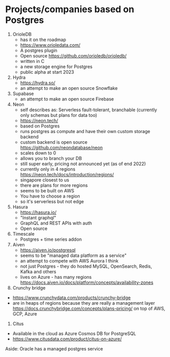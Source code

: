 # Projects/companies based on Postgres

1. OrioleDB
	* has it on the roadmap
	* https://www.orioledata.com/
	* A postgres plugin
	* Open source https://github.com/orioledb/orioledb/
	* written in C
	* a new storage engine for Postgres
	* public alpha at start 2023
1. Hydra
   * https://hydra.so/
   * an attempt to make an open source Snowflake
1. Supabase
   * an attempt to make an open source Firebase
1. Neon
	* self describes as: Serverless fault-tolerant, branchable (currently only schemas but plans for data too)
	* https://neon.tech/
	* based on Postgres
	* runs postgres as compute and have their own custom storage backend
	* custom backend is open source https://github.com/neondatabase/neon
	* scales down to 0
	* allows you to branch your DB
	* still super early, pricing not announced yet (as of end 2022)
	* currently only in 4 regions https://neon.tech/docs/introduction/regions/
	* singapore closest to us
	* there are plans for more regions
	* seems to be built on AWS
	* You have to choose a region
	* so it's serverless but not edge
1. Hasura
	* https://hasura.io/
	* "Instant graphql"
	* GraphQL and REST APIs with auth
	* Open source
1. Timescale
   * Postgres + time series addon
2. Aiven
	* https://aiven.io/postgresql
	* seems to be "managed data platform as a service"
	* an attempt to compete with AWS Aurora I think
	* not just Postgres - they do hosted MySQL, OpenSearch, Redis, Kafka and others
	* lives on Azure - has many regions https://docs.aiven.io/docs/platform/concepts/availability-zones
1. Crunchy bridge
  * https://www.crunchydata.com/products/crunchy-bridge
  * are in heaps of regions because they are really a management layer https://docs.crunchybridge.com/concepts/plans-pricing/ on top of AWS, GCP, Azure
1. Citus
  * Available in the cloud as Azure Cosmos DB for PostgreSQL
  * https://www.citusdata.com/product/citus-on-azure/

Aside: Oracle has a managed postgres service